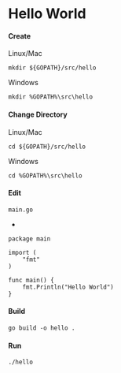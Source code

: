 # Hello World

#### Create

Linux/Mac

    mkdir ${GOPATH}/src/hello

Windows

    mkdir %GOPATH%\src\hello

#### Change Directory

Linux/Mac

    cd ${GOPATH}/src/hello

Windows

    cd %GOPATH%\src\hello

#### Edit

    main.go

-

	package main

	import (
		"fmt"
	)

	func main() {
		fmt.Println("Hello World")
	}

#### Build

    go build -o hello .

#### Run

    ./hello

